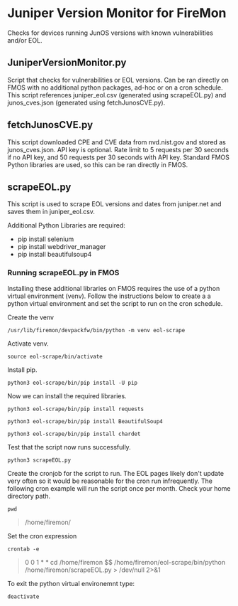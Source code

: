 # Juniper Version Monitor for FireMon
Checks for devices running JunOS versions with known vulnerabilities and/or EOL.


## JuniperVersionMonitor.py
Script that checks for vulnerabilities or EOL versions. Can be ran directly on FMOS with no additional python packages, ad-hoc or on a cron schedule. 
This script references juniper_eol.csv (generated using scrapeEOL.py) and junos_cves.json (generated using fetchJunosCVE.py).

## fetchJunosCVE.py
This script downloaded CPE and CVE data from nvd.nist.gov and stored as junos_cves.json. API key is optional. Rate limit to 5 requests per 30 seconds if no API key, and 50 requests per 30 seconds with API key.
Standard FMOS Python libraries are used, so this can be ran directly in FMOS.

## scrapeEOL.py
This script is used to scrape EOL versions and dates from juniper.net and saves them in juniper_eol.csv.

Additional Python Libraries are required:
- pip install selenium
- pip install webdriver_manager
- pip install beautifulsoup4

### Running scrapeEOL.py in FMOS ###
Installing these additional libraries on FMOS requires the use of a python virtual environment (venv). Follow the instructions below to create a a python virtual environment and set the script to run on the cron schedule.

Create the venv
```console
/usr/lib/firemon/devpackfw/bin/python -m venv eol-scrape
```
Activate venv.
```console
source eol-scrape/bin/activate
```
Install pip.
```console
python3 eol-scrape/bin/pip install -U pip
```
Now we can install the required libraries.
```console
python3 eol-scrape/bin/pip install requests
```
```console
python3 eol-scrape/bin/pip install BeautifulSoup4
```
```console
python3 eol-scrape/bin/pip install chardet 
```
Test that the script now runs successfully.
```console
python3 scrapeEOL.py 
```
Create the cronjob for the script to run. The EOL pages likely don't update very often so it would be reasonable for the cron run infrequently. The following cron example will run the script once per month. 
Check your home directory path.
```console
pwd
```
> /home/firemon/ 
 
Set the cron expression
```console
crontab -e
```
> 0 0 1 * * cd /home/firemon $$ /home/firemon/eol-scrape/bin/python /home/firemon/scrapeEOL.py > /dev/null 2>&1

To exit the python virtual environemnt type:
```console
deactivate
```

